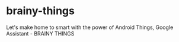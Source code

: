 # brainy-things
Let's make home to smart with the power of Android Things, Google Assistant - BRAINY THINGS
